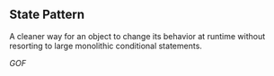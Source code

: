 ## State Pattern ##

A cleaner way for an object to change its behavior at runtime without resorting to large monolithic conditional statements.

*GOF*